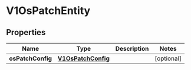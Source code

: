# V1OsPatchEntity

## Properties
Name | Type | Description | Notes
------------ | ------------- | ------------- | -------------
**osPatchConfig** | [**V1OsPatchConfig**](V1OsPatchConfig.md) |  |  [optional]
